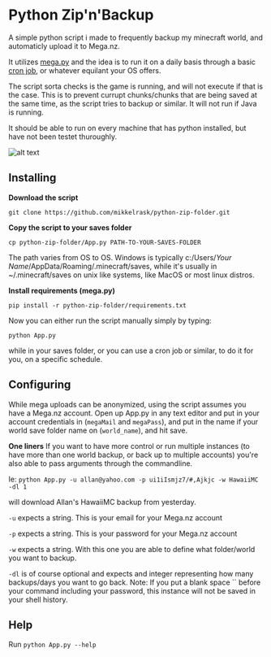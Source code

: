 # Python Zip'n'Backup

A simple python script i made to frequently backup my minecraft world, and automaticly upload it to Mega.nz.

It utilizes [mega.py](https://pypi.org/project/mega.py/ "mega.py on PyPi.org") and the idea is to run it on a daily basis through a basic [cron job](https://en.wikipedia.org/wiki/Cron "Cron on Wiki"), or whatever equilant your OS offers.

The script sorta checks is the game is running, and will not execute if that is the case. This is to prevent currupt chunks/chunks that are being saved at the same time, as the script tries to backup or similar. It will not run if Java is running.

It should be able to run on every machine that has python installed, but have not been testet thuroughly.

![alt text](https://i.imgur.com/LnSj5FN.png "Screenshot of Zip'n'Backup in termite")

## Installing

**Download the script**

`git clone https://github.com/mikkelrask/python-zip-folder.git`

**Copy the script to your saves folder**

`cp python-zip-folder/App.py PATH-TO-YOUR-SAVES-FOLDER`

The path varies from OS to OS. Windows is typically
c:/Users/_Your Name_/AppData/Roaming/.minecraft/saves, while it's usually in ~/.minecraft/saves on unix like systems, like MacOS or most linux distros.

**Install requirements (mega.py)**

`pip install -r python-zip-folder/requirements.txt`

Now you can either run the script manually simply by typing:

`python App.py`

while in your saves folder, or you can use a cron job or similar, to do it for you, on a specific schedule.

## Configuring

While mega uploads can be anonymized, using the script assumes you have a Mega.nz account. Open up App.py in any text editor and put in your account credentials in (`megaMail` and `megaPass`), and put in the name if your world save folder name on (`world_name`), and hit save.

**One liners**
If you want to have more control or run multiple instances (to have more than one world backup, or back up to multiple accounts) you're also able to pass arguments through the commandline.

Ie:
`python App.py -u allan@yahoo.com -p ui1iIsmjz7/#,Ajkjc -w HawaiiMC -dl 1`

will download Allan's HawaiiMC backup from yesterday.

`-u` expects a string. This is your email for your Mega.nz account

`-p` expects a string. This is your password for your Mega.nz account

`-w` expects a string. With this one you are able to define what folder/world you want to backup.

`-dl` is of course optional and expects and integer representing how many backups/days you want to go back.
Note: If you put a blank space `` before your command including your password, this instance will not be saved in your shell history.

## Help

Run `python App.py --help`

